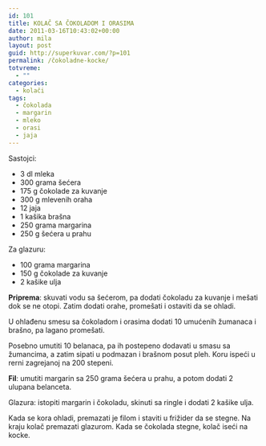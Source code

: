 ```yaml
---
id: 101
title: KOLAČ SA ČOKOLADOM I ORASIMA
date: 2011-03-16T10:43:02+00:00
author: mila
layout: post
guid: http://superkuvar.com/?p=101
permalink: /čokoladne-kocke/
totvreme:
  - ""
categories:
  - kolači
tags:
  - čokolada
  - margarin
  - mleko
  - orasi
  - jaja
---
```

Sastojci:

  * 3 dl mleka
  * 300 grama šećera
  * 175 g čokolade za kuvanje
  * 300 g mlevenih oraha
  * 12 jaja
  * 1 kašika brašna
  * 250 grama margarina
  * 250 g šećera u prahu

Za glazuru:

  * 100 grama margarina
  * 150 g čokolade za kuvanje
  * 2 kašike ulja

**Priprema**: skuvati vodu sa šećerom, pa dodati čokoladu za kuvanje i mešati dok se ne otopi. Zatim dodati orahe, promešati i ostaviti da se ohladi.

U ohlađenu smesu sa čokoladom i orasima dodati 10 umućenih žumanaca i brašno, pa lagano promešati.

Posebno umutiti 10 belanaca, pa ih postepeno dodavati u smasu sa žumancima, a zatim sipati u podmazan i brašnom posut pleh. Koru ispeći u rerni zagrejanoj na 200 stepeni.

**Fil**: umutiti margarin sa 250 grama šećera u prahu, a potom dodati 2 ulupana belanceta.

Glazura: istopiti margarin i čokoladu, skinuti sa ringle i dodati 2 kašike ulja.

Kada se kora ohladi, premazati je filom i staviti u frižider da se stegne. Na kraju kolač premazati glazurom. Kada se čokolada stegne, kolač iseći na kocke.

&nbsp;